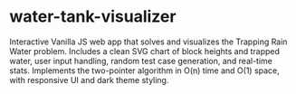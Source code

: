# water-tank-visualizer
Interactive Vanilla JS web app that solves and visualizes the Trapping Rain Water problem. Includes a clean SVG chart of block heights and trapped water, user input handling, random test case generation, and real-time stats. Implements the two-pointer algorithm in O(n) time and O(1) space, with responsive UI and dark theme styling.
